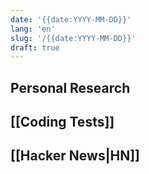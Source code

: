 ```yaml
---
date: '{{date:YYYY-MM-DD}}'
lang: 'en'
slug: '/{{date:YYYY-MM-DD}}'
draft: true
---
```


## Personal Research

## [[Coding Tests]]

## [[Hacker News|HN]]
